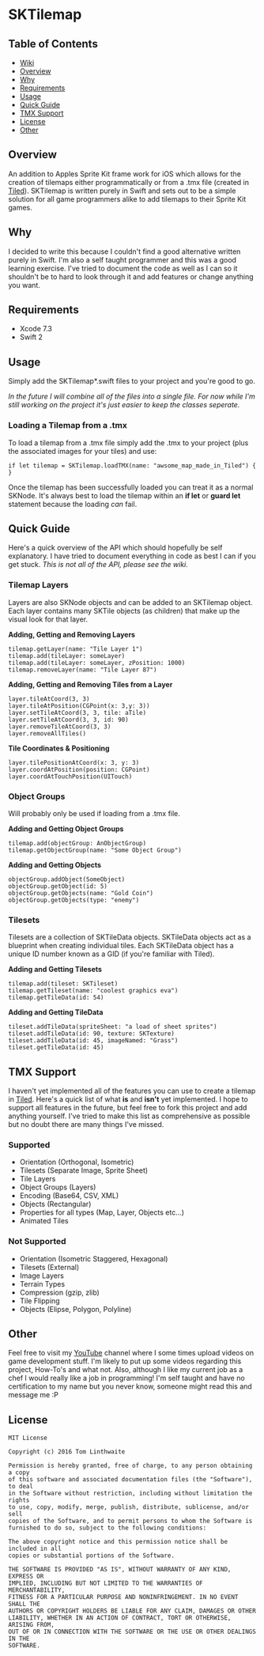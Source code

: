 # SKTilemap

## Table of Contents
+ [Wiki](https://github.com/TomLinthwaite/SKTilemap/wiki)
+ [Overview](#overview)
+ [Why](#why)
+ [Requirements](#requirements)
+ [Usage](#usage)
+ [Quick Guide](#quick-guide)
+ [TMX Support](#tmx-support)
+ [License](#license)
+ [Other](#other)

## Overview
An addition to Apples Sprite Kit frame work for iOS which allows for the creation of tilemaps either programmatically or from a .tmx file (created in [Tiled](www.mapeditor.org)). SKTilemap is written purely in Swift and sets out to be a simple solution for all game programmers alike to add tilemaps to their Sprite Kit games.

## Why
I decided to write this because I couldn't find a good alternative written purely in Swift. I'm also a self taught programmer and this was a good learning exercise. I've tried to document the code as well as I can so it shouldn't be to hard to look through it and add features or change anything you want.

## Requirements
* Xcode 7.3
* Swift 2

## Usage
Simply add the SKTilemap*.swift files to your project and you're good to go.

*In the future I will combine all of the files into a single file. For now while I'm still working on the project it's just easier to keep the classes seperate.*

### Loading a Tilemap from a .tmx
To load a tilemap from a .tmx file simply add the .tmx to your project (plus the associated images for your tiles) and use:
    
    if let tilemap = SKTilemap.loadTMX(name: "awsome_map_made_in_Tiled") { }
    
Once the tilemap has been successfully loaded you can treat it as a normal SKNode. It's always best to load the tilemap within an **if let** or **guard let** statement because the loading *can* fail.

## Quick Guide
Here's a quick overview of the API which should hopefully be self explanatory. I have tried to document everything in code as best I can if you get stuck. *This is not all of the API, please see the wiki.*

### Tilemap Layers
Layers are also SKNode objects and can be added to an SKTilemap object. Each layer contains many SKTile objects (as children) that make up the visual look for that layer.

**Adding, Getting and Removing Layers**

    tilemap.getLayer(name: "Tile Layer 1")
    tilemap.add(tileLayer: someLayer)
    tilemap.add(tileLayer: someLayer, zPosition: 1000)
    tilemap.removeLayer(name: "Tile Layer 87")
    
**Adding, Getting and Removing Tiles from a Layer**

    layer.tileAtCoord(3, 3)
    layer.tileAtPosition(CGPoint(x: 3,y: 3))
    layer.setTileAtCoord(3, 3, tile: aTile)
    layer.setTileAtCoord(3, 3, id: 90)
    layer.removeTileAtCoord(3, 3)
    layer.removeAllTiles()
    
**Tile Coordinates & Positioning**

    layer.tilePositionAtCoord(x: 3, y: 3)
    layer.coordAtPosition(position: CGPoint)
    layer.coordAtTouchPosition(UITouch)
    
### Object Groups
Will probably only be used if loading from a .tmx file.

**Adding and Getting Object Groups**

    tilemap.add(objectGroup: AnObjectGroup)
    tilemap.getObjectGroup(name: "Some Object Group")
    
**Adding and Getting Objects**
    
    objectGroup.addObject(SomeObject)
    objectGroup.getObject(id: 5)
    objectGroup.getObjects(name: "Gold Coin")
    objectGroup.getObjects(type: "enemy")
    
### Tilesets
Tilesets are a collection of SKTileData objects. SKTileData objects act as a blueprint when creating individual tiles. Each SKTileData object has a unique ID number known as a GID (if you're familiar with Tiled).

**Adding and Getting Tilesets**
    
    tilemap.add(tileset: SKTileset)
    tilemap.getTileset(name: "coolest graphics eva")
    tilemap.getTileData(id: 54)
    
**Adding and Getting TileData**

    tileset.addTileData(spriteSheet: "a load of sheet sprites")
    tileset.addTileData(id: 90, texture: SKTexture)
    tileset.addTileData(id: 45, imageNamed: "Grass")
    tileset.getTileData(id: 45)

## TMX Support
I haven't yet implemented all of the features you can use to create a tilemap in [Tiled](www.mapeditor.org). Here's a quick list of what **is** and **isn't** yet implemented. I hope to support all features in the future, but feel free to fork this project and add anything yourself. I've tried to make this list as comprehensive as possible but no doubt there are many things I've missed.

### Supported
* Orientation (Orthogonal, Isometric)
* Tilesets (Separate Image, Sprite Sheet)
* Tile Layers
* Object Groups (Layers)
* Encoding (Base64, CSV, XML)
* Objects (Rectangular)
* Properties for all types (Map, Layer, Objects etc...)
* Animated Tiles

### Not Supported
* Orientation (Isometric Staggered, Hexagonal)
* Tilesets (External)
* Image Layers
* Terrain Types
* Compression (gzip, zlib)
* Tile Flipping
* Objects (Elipse, Polygon, Polyline)

## Other
Feel free to visit my [YouTube](https://www.youtube.com/channel/UCAlJgYx9-Ub_dKD48wz6vMw) channel where I some times upload videos on game development stuff. I'm likely to put up some videos regarding this project, How-To's and what not.
Also, although I like my current job as a chef I would really like a job in programming! I'm self taught and have no certification to my name but you never know, someone might read this and message me :P

## License

    MIT License

    Copyright (c) 2016 Tom Linthwaite

    Permission is hereby granted, free of charge, to any person obtaining a copy
    of this software and associated documentation files (the "Software"), to deal
    in the Software without restriction, including without limitation the rights
    to use, copy, modify, merge, publish, distribute, sublicense, and/or sell
    copies of the Software, and to permit persons to whom the Software is
    furnished to do so, subject to the following conditions:

    The above copyright notice and this permission notice shall be included in all
    copies or substantial portions of the Software.

    THE SOFTWARE IS PROVIDED "AS IS", WITHOUT WARRANTY OF ANY KIND, EXPRESS OR
    IMPLIED, INCLUDING BUT NOT LIMITED TO THE WARRANTIES OF MERCHANTABILITY,
    FITNESS FOR A PARTICULAR PURPOSE AND NONINFRINGEMENT. IN NO EVENT SHALL THE
    AUTHORS OR COPYRIGHT HOLDERS BE LIABLE FOR ANY CLAIM, DAMAGES OR OTHER
    LIABILITY, WHETHER IN AN ACTION OF CONTRACT, TORT OR OTHERWISE, ARISING FROM,
    OUT OF OR IN CONNECTION WITH THE SOFTWARE OR THE USE OR OTHER DEALINGS IN THE
    SOFTWARE.
